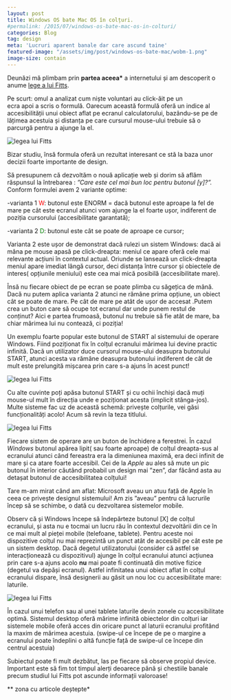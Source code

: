 ```yaml
---
layout: post
title: Windows OS bate Mac OS în colțuri.
#permalink: /2015/07/windows-os-bate-mac-os-in-colturi/
categories: Blog
tag: design
meta: 'Lucruri aparent banale dar care ascund taine'
featured-image: "/assets/img/post/windows-os-bate-mac/wobm-1.png"
image-size: contain
---
```

Deunăzi mă plimbam prin __partea aceea*__ a internetului și am descoperit o anume [lege a lui Fitts][1].

Pe scurt: omul a analizat cum niște voluntari au click-ăit pe un ecra apoi a scris o formulă. Oarecum această formulă oferă un indice al accesibilității unui obiect aflat pe ecranul calculatorului, bazându-se pe de lățimea acestuia și distanța pe care cursurul mouse-ului trebuie să o parcurgă pentru a ajunge la el.
<!--more-->
<img class="post-image" src="{{ site.baseurl }}/assets/img/post/windows-os-bate-mac/wobm-1.png" alt="legea lui Fitts" />

Bizar studiu, însă formula oferă un rezultat interesant ce stă la baza unor decizii foarte importante de design.  

Să presupunem că dezvoltăm o nouă aplicație web și dorim să aflăm răspunsul la întrebarea : *”Care este cel mai bun loc pentru butonul [y]?”.* Conform formulei avem 2 variante optime:

  -varianta 1 <span style="color:red">W</span>: butonul este ENORM = dacă butonul este aproape la fel de mare pe cât este ecranul atunci vom ajunge la el foarte ușor, indiferent de poziția cursorului (accesibilitate garantată);

  -varianta 2 <span style="color:green">D</span>: butonul este cât se poate de aproape ce cursor;

Varianta 2 este ușor de demonstrat dacă rulezi un sistem Windows: dacă ai mâna pe mouse apasă pe click-dreapta: meniul ce apare oferă cele mai relevante acțiuni în contextul actual. Oriunde se lansează un click-dreapta meniul apare imediat lângă cursor, deci distanța între cursor și obiectele de interes( opțiunile meniului) este cea mai mică posibilă (accesibilitate mare).

Însă nu fiecare obiect de pe ecran se poate plimba cu săgețica de mână. Dacă nu putem aplica varianta 2 atunci ne rămâne prima opțiune, un obiect cât se poate de mare. Pe cât de mare pe atât de ușor de accesat .Putem crea un buton care să ocupe tot ecranul dar unde punem restul de conținut? Aici e partea frumoasă, butonul nu trebuie să fie atât de mare, ba chiar mărimea lui nu contează, ci poziția!

Un exemplu foarte popular este butonul de START al sistemului de operare Windows. Fiind poziționat fix în colțul ecranului mărimea lui devine practic infinită. Dacă un utilizator duce cursorul mouse-ului deasupra butonului START, atunci acesta va rămâne deasupra butonului indiferent de cât de mult este prelungită mișcarea prin care s-a ajuns în acest punct!

<img class="post-image" src="{{ site.baseurl }}/assets/img/post/windows-os-bate-mac/wobm-2.png" alt="legea lui Fitts" />

Cu alte cuvinte poți apăsa butonul START și cu ochii închiși dacă muți mouse-ul mult în direcția unde e poziționat acesta (implicit stânga-jos).
Multe sisteme fac uz de această schemă: privește colțurile, vei găsi funcționalități acolo! Acum să revin la teza titlului.

<img class="post-image" src="{{ site.baseurl }}/assets/img/post/windows-os-bate-mac/wobm-3.png" alt="legea lui Fitts" />

Fiecare sistem de operare are un buton de închidere a ferestrei. În cazul *Windows* butonul apărea lipit( sau foarte aproape) de colțul dreapta-sus al ecranului atunci când fereastra era la dimeniunea maximă, era deci infinit de mare și ca atare foarte accesibil. Cei de la *Apple* au ales să mute un pic butonul în interior căutând probabil un design mai ”zen”, dar făcând asta au detașat butonul de accesibilitatea colțului!

Tare m-am mirat când am aflat: Microsoft aveau un atuu față de Apple în ceea ce privește designul sistemului! Am zis ”aveau” pentru că lucrurile încep să se schimbe, o dată cu dezvoltarea sistemelor mobile.

Observ că și Windows începe să îndepărteze butonul [X] de colțul ecranului, și asta nu e tocmai un lucru rău în contextul dezvoltării din ce în ce mai mult al pieței mobile (telefoane, tablete). Pentru aceste noi dispozitive colțul nu mai reprezintă un punct atât de accesibil pe cât este pe un sistem desktop. Dacă degetul utilizatorului (consider că astfel se interacționează cu dispozitivul) ajunge în colțul ecranului atunci acțiunea prin care s-a ajuns acolo **nu** mai poate fi continuată din motive fizice (degetul va depăși ecranul). Astfel infinitatea unui obiect aflat în colțul ecranului dispare, însă designerii au găsit un nou loc cu accesibilitate mare: laturile.

<img class="post-image" src="{{ site.baseurl }}/assets/img/post/windows-os-bate-mac/wobm-4.png" alt="legea lui Fitts" />

În cazul unui telefon sau al unei tablete laturile devin zonele cu accesibilitate optimă. Sistemul desktop oferă mărime infinită obiectelor din colțuri iar sistemele mobile oferă acces din oricare punct al laturii ecranului profitând la maxim de mărimea acestuia. (swipe-ul ce începe de pe o margine a ecranului poate îndeplini o altă funcție față de swipe-ul ce începe din centrul acestuia)

Subiectul poate fi mult dezbătut, las pe fiecare să observe propiul device. Important este să fim tot timpul alerți deoarece până și chestiile banale precum studiul lui Fitts pot ascunde informații valoroase!

** zona cu articole deștepte*

 [1]: https://en.wikipedia.org/wiki/Fitts%27s_law
